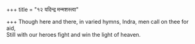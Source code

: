 +++
title = "१२ यदिन्द्र मन्मशस्त्वा"

+++
Though here and there, in varied hymns, Indra, men call on thee for aid,  
     Still with our heroes fight and win the light of heaven.